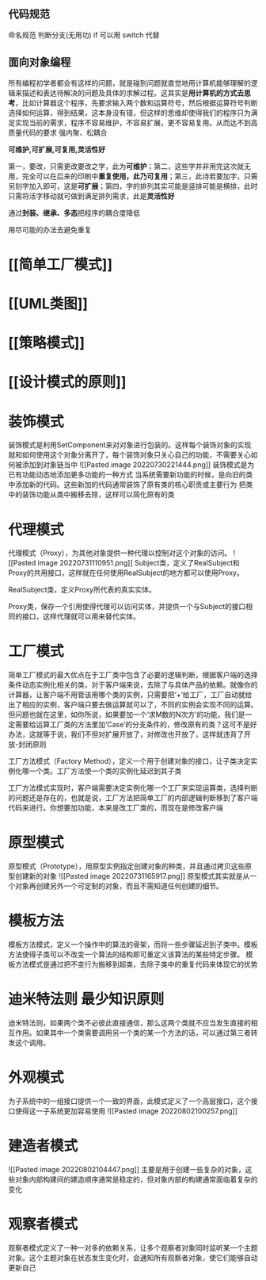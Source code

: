 ## 代码规范
命名规范
判断分支(无用功) if 可以用 switch 代替
## 面向对象编程
所有编程初学者都会有这样的问题，就是碰到问题就直觉地用计算机能够理解的逻辑来描述和表达待解决的问题及具体的求解过程。这其实是**用计算机的方式去思考**，比如计算器这个程序，先要求输入两个数和运算符号，然后根据运算符号判断选择如何运算，得到结果，这本身没有错，但这样的思维却使得我们的程序只为满足实现当前的需求，程序不容易维护，不容易扩展，更不容易复用。从而达不到高质量代码的要求
强内聚、松耦合

**可维护,可扩展,可复用,灵活性好**

第一，要改，只需更改要改之字，此为**可维护**；第二，这些字并非用完这次就无用，完全可以在后来的印刷中**重复使用，此乃可复用**；第三，此诗若要加字，只需另刻字加入即可，这是**可扩展**；第四，字的排列其实可能是竖排可能是横排，此时只需将活字移动就可做到满足排列需求，此是**灵活性好**

通过**封装、继承、多态**把程序的耦合度降低

用尽可能的办法去避免重复


# [[简单工厂模式]]


# [[UML类图]]

# [[策略模式]]

# [[设计模式的原则]]

# 装饰模式
装饰模式是利用SetComponent来对对象进行包装的。这样每个装饰对象的实现就和如何使用这个对象分离开了，每个装饰对象只关心自己的功能，不需要关心如何被添加到对象链当中
![[Pasted image 20220730221444.png]]
装饰模式是为已有功能动态地添加更多功能的一种方式
当系统需要新功能的时候，是向旧的类中添加新的代码。这些新加的代码通常装饰了原有类的核心职责或主要行为
把类中的装饰功能从类中搬移去除，这样可以简化原有的类

# 代理模式
代理模式（Proxy），为其他对象提供一种代理以控制对这个对象的访问。
![[Pasted image 20220731110951.png]]
Subject类，定义了RealSubject和Proxy的共用接口，这样就在任何使用RealSubject的地方都可以使用Proxy。

RealSubject类，定义Proxy所代表的真实实体。


Proxy类，保存一个引用使得代理可以访问实体，并提供一个与Subject的接口相同的接口，这样代理就可以用来替代实体。

# 工厂模式
简单工厂模式的最大优点在于工厂类中包含了必要的逻辑判断，根据客户端的选择条件动态实例化相关的类，对于客户端来说，去除了与具体产品的依赖。就像你的计算器，让客户端不用管该用哪个类的实例，只需要把‘+’给工厂，工厂自动就给出了相应的实例，客户端只要去做运算就可以了，不同的实例会实现不同的运算。但问题也就在这里，如你所说，如果要加一个‘求M数的N次方’的功能，我们是一定需要给运算工厂类的方法里加‘Case’的分支条件的，修改原有的类？这可不是好办法，这就等于说，我们不但对扩展开放了，对修改也开放了，这样就违背了开放-封闭原则

工厂方法模式（Factory Method），定义一个用于创建对象的接口，让子类决定实例化哪一个类。工厂方法使一个类的实例化延迟到其子类

工厂方法模式实现时，客户端需要决定实例化哪一个工厂来实现运算类，选择判断的问题还是存在的，也就是说，工厂方法把简单工厂的内部逻辑判断移到了客户端代码来进行。你想要加功能，本来是改工厂类的，而现在是修改客户端

# 原型模式
原型模式（Prototype），用原型实例指定创建对象的种类，并且通过拷贝这些原型创建新的对象
![[Pasted image 20220731165917.png]]
原型模式其实就是从一个对象再创建另外一个可定制的对象，而且不需知道任何创建的细节。

# 模板方法
模板方法模式，定义一个操作中的算法的骨架，而将一些步骤延迟到子类中。模板方法使得子类可以不改变一个算法的结构即可重定义该算法的某些特定步骤。
模板方法模式是通过把不变行为搬移到超类，去除子类中的重复代码来体现它的优势

# 迪米特法则 最少知识原则
迪米特法则，如果两个类不必彼此直接通信，那么这两个类就不应当发生直接的相互作用。如果其中一个类需要调用另一个类的某一个方法的话，可以通过第三者转发这个调用。

# 外观模式
为子系统中的一组接口提供一个一致的界面，此模式定义了一个高层接口，这个接口使得这一子系统更加容易使用
![[Pasted image 20220802100257.png]]

# 建造者模式
![[Pasted image 20220802104447.png]]
主要是用于创建一些复杂的对象，这些对象内部构建间的建造顺序通常是稳定的，但对象内部的构建通常面临着复杂的变化

# 观察者模式
观察者模式定义了一种一对多的依赖关系，让多个观察者对象同时监听某一个主题对象。这个主题对象在状态发生变化时，会通知所有观察者对象，使它们能够自动更新自己